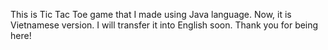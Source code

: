 This is Tic Tac Toe game that I made using Java language. Now, it is Vietnamese version. I will transfer it into English soon. Thank you for being here!
